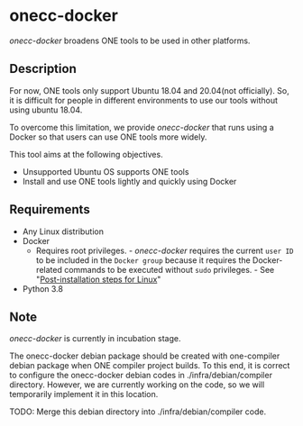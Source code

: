 # onecc-docker

_onecc-docker_ broadens ONE tools to be used in other platforms.

## Description

For now, ONE tools only support Ubuntu 18.04 and 20.04(not officially).
So, it is difficult for people in different environments to use our tools without using ubuntu 18.04.

To overcome this limitation, we provide _onecc-docker_ that runs using a Docker so that users can use ONE tools more widely.

This tool aims at the following objectives.

- Unsupported Ubuntu OS supports ONE tools
- Install and use ONE tools lightly and quickly using Docker

## Requirements

- Any Linux distribution
- Docker
    - Requires root privileges.
           - _onecc-docker_ requires the current `user ID` to be included in the `Docker group` because it requires the Docker-related commands to be executed without `sudo` privileges.
             - See "[Post-installation steps for Linux](https://docs.docker.com/engine/install/linux-postinstall/)"
- Python 3.8

## Note

_onecc-docker_ is currently in incubation stage.

The onecc-docker debian package should be created with one-compiler debian package when ONE
compiler project builds. To this end, it is correct to configure the onecc-docker debian codes in
./infra/debian/compiler directory. However, we are currently working on the code, so we will
temporarily implement it in this location.

TODO: Merge this debian directory into ./infra/debian/compiler code.
